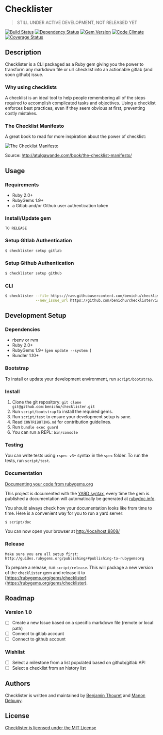 # Checklister

> STILL UNDER ACTIVE DEVELOPMENT, NOT RELEASED YET

[![Build Status](https://travis-ci.org/benichu/checklister.svg)](https://travis-ci.org/benichu/checklister)
[![Dependency Status](https://gemnasium.com/benichu/checklister.svg)](https://gemnasium.com/benichu/checklister)
[![Gem Version](https://badge.fury.io/rb/checklister.svg)](http://badge.fury.io/rb/checklister)
[![Code Climate](https://codeclimate.com/github/benichu/checklister/badges/gpa.svg)](https://codeclimate.com/github/benichu/checklister)
[![Coverage Status](https://coveralls.io/repos/benichu/checklister/badge.svg?branch=master&service=github)](https://coveralls.io/github/benichu/checklister?branch=master)

## Description

Checklister is a CLI packaged as a Ruby gem giving you the power to transform any markdown file or url checklist into an actionable gitlab (and soon github) issue.

### Why using checklists

A checklist is an ideal tool to help people remembering all of the steps required to accomplish complicated tasks and objectives.
Using a checklist enforces best practices, even if they seem obvious at first, preventing costly mistakes.

### The Checklist Manifesto

A great book to read for more inspiration about the power of checklist:

![The Checklist Manifesto](http://atulgawande.com/wp-content/uploads/2013/11/71CwWiCJhuL-319x479.jpg)

Source: http://atulgawande.com/book/the-checklist-manifesto/

## Usage

### Requirements

* Ruby 2.0+
* RubyGems 1.9+
* a Gitlab and/or Github user authentication token

### Install/Update gem

    TO RELEASE

### Setup Gitlab Authentication

```bash
$ checklister setup gitlab
```

### Setup Github Authentication

```bash
$ checklister setup github
```

### CLI

```bash
$ checklister --file https://raw.githubusercontent.com/benichu/checklister/master/examples/simple-checklist.md \
              --new_issue_url https://github.com/benichu/checklister/issues
```

## Development Setup

### Dependencies

* rbenv or rvm
* Ruby 2.0+
* RubyGems 1.9+ (`gem update --system `)
* Bundler 1.10+

### Bootstrap

To install or update your development environment, run `script/bootstrap`.

### Install

1. Clone the git repository: `git clone git@github.com:benichu/checklister.git`
2. Run `script/bootstrap` to install the required gems.
3. Run `script/test` to ensure your development setup is sane.
5. Read `CONTRIBUTING.md` for contribution guidelines.
6. Run `bundle exec guard`
7. You can run a REPL: `bin/console`

### Testing

You can write tests using `rspec v3+` syntax in the `spec` folder. To run the tests, run `script/test`.

### Documentation

[Documenting your code from rubygems.org](http://guides.rubygems.org/make-your-own-gem/#documenting-your-code)

This project is documented with the [YARD syntax](http://www.rubydoc.info/gems/yard/file/docs/GettingStarted.md),
every time the gem is published a documentation will automatically be generated at [rubydoc.info](http://www.rubydoc.info/gems/checklister).

You should always check how your documentation looks like from time to time.
Here is a convenient way for you to run a yard server:

```bash
$ script/doc
```

You can now open your browser at [http://localhost:8808/](http://localhost:8808/)

### Release

    Make sure you are all setup first: http://guides.rubygems.org/publishing/#publishing-to-rubygemsorg

To prepare a release, run `script/release`. This will package a new version of the `checklister` gem and release it to [https://rubygems.org/gems/checklister](https://rubygems.org/gems/checklister).

## Roadmap

### Version 1.0

- [ ] Create a new Issue based on a specific markdown file (remote or local path)
- [ ] Connect to gitlab account
- [ ] Connect to github account

### Wishlist

- [ ] Select a milestone from a list populated based on github/gitlab API
- [ ] Select a checklist from an history list

## Authors

Checklister is written and maintained by [Benjamin Thouret](https://github.com/benichu) and [Manon Deloupy](https://github.com/mdeloupy).

## License

[Checklister is licensed under the MIT License](LICENSE)
